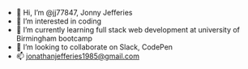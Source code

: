 - 👋 Hi, I’m @jj77847, Jonny Jefferies
- 👀 I’m interested in coding
- 🌱 I’m currently learning full stack web development at university of Birmingham bootcamp
- 💞️ I’m looking to collaborate on Slack, CodePen
- 📫 jonathanjefferies1985@gmail.com

<!---
jj77847/jj77847 is a ✨ special ✨ repository because its `README.md` (this file) appears on your GitHub profile.
You can click the Preview link to take a look at your changes.
--->
